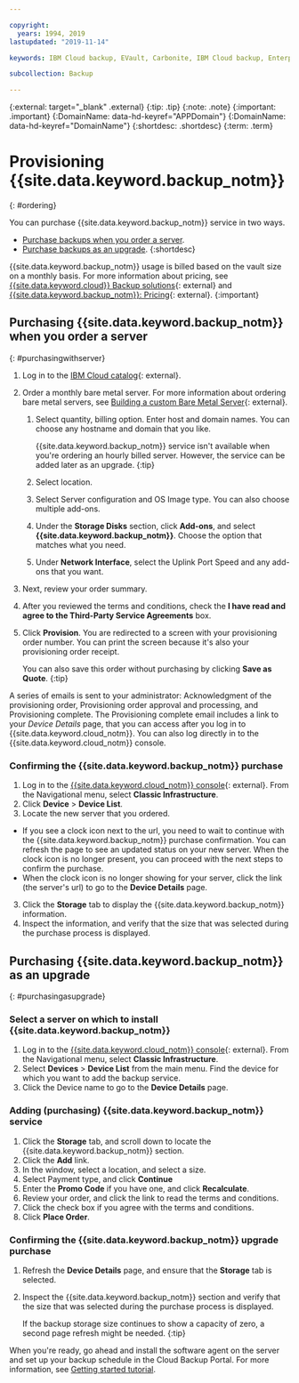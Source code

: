 ```yaml
---

copyright:
  years: 1994, 2019
lastupdated: "2019-11-14"

keywords: IBM Cloud backup, EVault, Carbonite, IBM Cloud backup, Enterprise backup, billing, pricing,

subcollection: Backup

---
```

{:external: target="_blank" .external}
{:tip: .tip}
{:note: .note}
{:important: .important}
{:DomainName: data-hd-keyref="APPDomain"}
{:DomainName: data-hd-keyref="DomainName"}
{:shortdesc: .shortdesc}
{:term: .term}

# Provisioning {{site.data.keyword.backup_notm}}
{: #ordering}

You can purchase {{site.data.keyword.backup_notm}} service in two ways.
* [Purchase backups when you order a server](#purchasingwithserver).
* [Purchase backups as an upgrade](#purchasingasupgrade).
{:shortdesc}

{{site.data.keyword.backup_notm}} usage is billed based on the vault size on a monthly basis. For more information about pricing, see [{{site.data.keyword.cloud}} Backup solutions](https://www.ibm.com/cloud/backup-and-restore){: external} and [{{site.data.keyword.backup_notm}}: Pricing](https://www.ibm.com/cloud/backup/pricing){: external}.
{:important}

## Purchasing {{site.data.keyword.backup_notm}} when you order a server
{: #purchasingwithserver}

1. Log in to the [IBM Cloud catalog](https://{DomainName}/catalog){: external}.
2. Order a monthly bare metal server. For more information about ordering bare metal servers, see [Building a custom Bare Metal Server](https://{DomainName}/docs/bare-metal?topic=bare-metal-ordering-baremetal-server){: external}.
   1. Select quantity, billing option. Enter host and domain names. You can choose any hostname and domain that you like.

      {{site.data.keyword.backup_notm}} service isn't available when you're ordering an hourly billed server. However, the service can be added later as an upgrade.
      {:tip}
   2. Select location.
   3. Select Server configuration and OS Image type. You can also choose multiple add-ons.
   4. Under the **Storage Disks** section, click **Add-ons**, and select **{{site.data.keyword.backup_notm}}**. Choose the option that matches what you need.
   5. Under **Network Interface**, select the Uplink Port Speed and any add-ons that you want.
3. Next, review your order summary.
4. After you reviewed the terms and conditions, check the **I have read and agree to the Third-Party Service Agreements** box.
5. Click **Provision**. You are redirected to a screen with your provisioning order number. You can print the screen because it's also your provisioning order receipt.

   You can also save this order without purchasing by clicking **Save as Quote**.
   {:tip}

A series of emails is sent to your administrator: Acknowledgment of the provisioning order, Provisioning order approval and processing, and Provisioning complete. The Provisioning complete email includes a link to your *Device Details* page, that you can access after you log in to {{site.data.keyword.cloud_notm}}. You can also log directly in to the {{site.data.keyword.cloud_notm}} console.

### Confirming the {{site.data.keyword.backup_notm}} purchase
1. Log in to the [{{site.data.keyword.cloud_notm}} console](https://{DomainName}){: external}. From the Navigational menu, select **Classic Infrastructure**.
2. Click **Device** > **Device List**.
2. Locate the new server that you ordered.
  - If you see a clock icon next to the url, you need to wait to continue with the {{site.data.keyword.backup_notm}} purchase confirmation. You can refresh the page to see an updated status on your new server. When the clock icon is no longer present, you can proceed with the next steps to confirm the purchase.
  - When the clock icon is no longer showing for your server, click the link (the server's url) to go to the **Device Details** page.
3. Click the **Storage** tab to display the {{site.data.keyword.backup_notm}} information.
4. Inspect the information, and verify that the size that was selected during the purchase process is displayed.

## Purchasing {{site.data.keyword.backup_notm}} as an upgrade
{: #purchasingasupgrade}

### Select a server on which to install {{site.data.keyword.backup_notm}}

1. Log in to the [{{site.data.keyword.cloud_notm}} console](https://{DomainName}){: external}. From the Navigational menu, select **Classic Infrastructure**.
2. Select **Devices** > **Device List** from the main menu. Find the device for which you want to add the backup service.
3. Click the Device name to go to the **Device Details** page.

### Adding (purchasing) {{site.data.keyword.backup_notm}} service
1. Click the **Storage** tab, and scroll down to locate the {{site.data.keyword.backup_notm}} section.
2. Click the **Add** link.
3. In the window, select a location, and select a size.
4. Select Payment type, and click **Continue**
5. Enter the **Promo Code** if you have one, and click **Recalculate**.
6. Review your order, and click the link to read the terms and conditions.
7. Click the check box if you agree with the terms and conditions.
7. Click **Place Order**.

### Confirming the {{site.data.keyword.backup_notm}} upgrade purchase
1. Refresh the **Device Details** page, and ensure that the **Storage** tab is selected.
2. Inspect the {{site.data.keyword.backup_notm}} section and verify that the size that was selected during the purchase process is displayed.

   If the backup storage size continues to show a capacity of zero, a second page refresh might be needed.
   {:tip}

When you're ready, go ahead and install the software agent on the server and set up your backup schedule in the Cloud Backup Portal. For more information, see [Getting started tutorial](/docs/infrastructure/Backup?topic=Backup-getting-started#getting-started).

